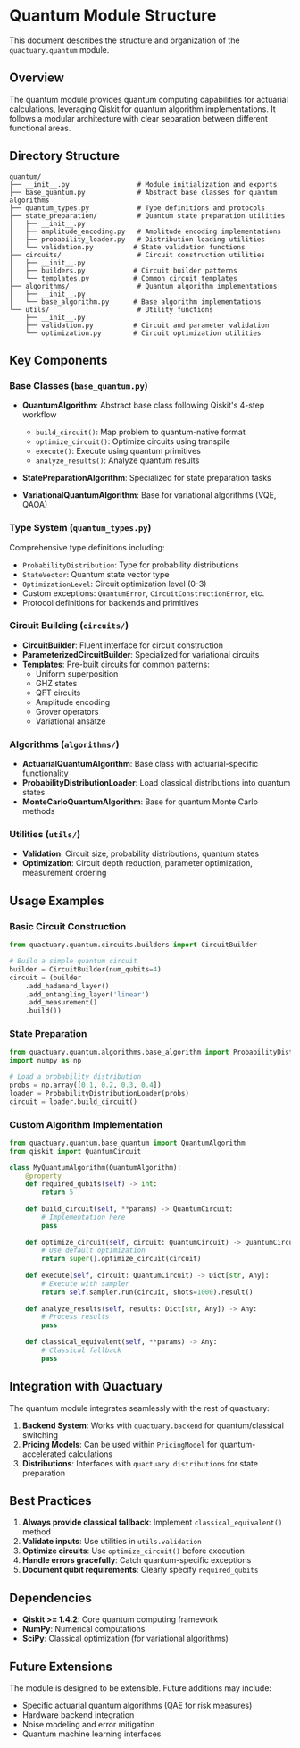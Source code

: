 # Quantum Module Structure

This document describes the structure and organization of the `quactuary.quantum` module.

## Overview

The quantum module provides quantum computing capabilities for actuarial calculations, leveraging Qiskit for quantum algorithm implementations. It follows a modular architecture with clear separation between different functional areas.

## Directory Structure

```
quantum/
├── __init__.py                 # Module initialization and exports
├── base_quantum.py             # Abstract base classes for quantum algorithms
├── quantum_types.py            # Type definitions and protocols
├── state_preparation/          # Quantum state preparation utilities
│   ├── __init__.py
│   ├── amplitude_encoding.py   # Amplitude encoding implementations
│   ├── probability_loader.py   # Distribution loading utilities
│   └── validation.py          # State validation functions
├── circuits/                   # Circuit construction utilities
│   ├── __init__.py
│   ├── builders.py            # Circuit builder patterns
│   └── templates.py           # Common circuit templates
├── algorithms/                 # Quantum algorithm implementations
│   ├── __init__.py
│   └── base_algorithm.py      # Base algorithm implementations
└── utils/                      # Utility functions
    ├── __init__.py
    ├── validation.py          # Circuit and parameter validation
    └── optimization.py        # Circuit optimization utilities
```

## Key Components

### Base Classes (`base_quantum.py`)

- **QuantumAlgorithm**: Abstract base class following Qiskit's 4-step workflow
  - `build_circuit()`: Map problem to quantum-native format
  - `optimize_circuit()`: Optimize circuits using transpile
  - `execute()`: Execute using quantum primitives
  - `analyze_results()`: Analyze quantum results

- **StatePreparationAlgorithm**: Specialized for state preparation tasks
- **VariationalQuantumAlgorithm**: Base for variational algorithms (VQE, QAOA)

### Type System (`quantum_types.py`)

Comprehensive type definitions including:
- `ProbabilityDistribution`: Type for probability distributions
- `StateVector`: Quantum state vector type
- `OptimizationLevel`: Circuit optimization level (0-3)
- Custom exceptions: `QuantumError`, `CircuitConstructionError`, etc.
- Protocol definitions for backends and primitives

### Circuit Building (`circuits/`)

- **CircuitBuilder**: Fluent interface for circuit construction
- **ParameterizedCircuitBuilder**: Specialized for variational circuits
- **Templates**: Pre-built circuits for common patterns:
  - Uniform superposition
  - GHZ states
  - QFT circuits
  - Amplitude encoding
  - Grover operators
  - Variational ansätze

### Algorithms (`algorithms/`)

- **ActuarialQuantumAlgorithm**: Base class with actuarial-specific functionality
- **ProbabilityDistributionLoader**: Load classical distributions into quantum states
- **MonteCarloQuantumAlgorithm**: Base for quantum Monte Carlo methods

### Utilities (`utils/`)

- **Validation**: Circuit size, probability distributions, quantum states
- **Optimization**: Circuit depth reduction, parameter optimization, measurement ordering

## Usage Examples

### Basic Circuit Construction

```python
from quactuary.quantum.circuits.builders import CircuitBuilder

# Build a simple quantum circuit
builder = CircuitBuilder(num_qubits=4)
circuit = (builder
    .add_hadamard_layer()
    .add_entangling_layer('linear')
    .add_measurement()
    .build())
```

### State Preparation

```python
from quactuary.quantum.algorithms.base_algorithm import ProbabilityDistributionLoader
import numpy as np

# Load a probability distribution
probs = np.array([0.1, 0.2, 0.3, 0.4])
loader = ProbabilityDistributionLoader(probs)
circuit = loader.build_circuit()
```

### Custom Algorithm Implementation

```python
from quactuary.quantum.base_quantum import QuantumAlgorithm
from qiskit import QuantumCircuit

class MyQuantumAlgorithm(QuantumAlgorithm):
    @property
    def required_qubits(self) -> int:
        return 5
    
    def build_circuit(self, **params) -> QuantumCircuit:
        # Implementation here
        pass
    
    def optimize_circuit(self, circuit: QuantumCircuit) -> QuantumCircuit:
        # Use default optimization
        return super().optimize_circuit(circuit)
    
    def execute(self, circuit: QuantumCircuit) -> Dict[str, Any]:
        # Execute with sampler
        return self.sampler.run(circuit, shots=1000).result()
    
    def analyze_results(self, results: Dict[str, Any]) -> Any:
        # Process results
        pass
    
    def classical_equivalent(self, **params) -> Any:
        # Classical fallback
        pass
```

## Integration with Quactuary

The quantum module integrates seamlessly with the rest of quactuary:

1. **Backend System**: Works with `quactuary.backend` for quantum/classical switching
2. **Pricing Models**: Can be used within `PricingModel` for quantum-accelerated calculations
3. **Distributions**: Interfaces with `quactuary.distributions` for state preparation

## Best Practices

1. **Always provide classical fallback**: Implement `classical_equivalent()` method
2. **Validate inputs**: Use utilities in `utils.validation` 
3. **Optimize circuits**: Use `optimize_circuit()` before execution
4. **Handle errors gracefully**: Catch quantum-specific exceptions
5. **Document qubit requirements**: Clearly specify `required_qubits`

## Dependencies

- **Qiskit >= 1.4.2**: Core quantum computing framework
- **NumPy**: Numerical computations
- **SciPy**: Classical optimization (for variational algorithms)

## Future Extensions

The module is designed to be extensible. Future additions may include:
- Specific actuarial quantum algorithms (QAE for risk measures)
- Hardware backend integration
- Noise modeling and error mitigation
- Quantum machine learning interfaces